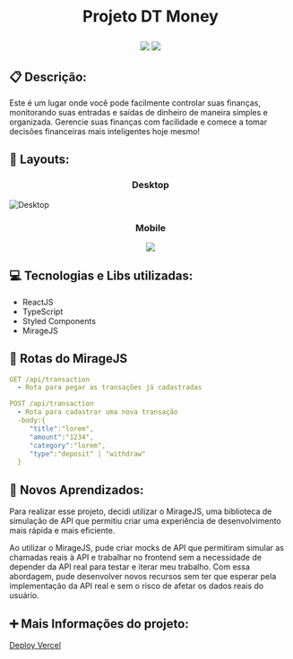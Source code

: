 # <p align="center">Projeto DT Money</p>

<p align = "center">
   <img src="https://img.shields.io/badge/author-Rafael_Soares-4dae71?style=flat-square" />
   <img src="https://img.shields.io/github/languages/count/rafaelsoares07/dt-money?color=4dae71&style=flat-square" />
</p>

## :clipboard: Descrição:
Este é um lugar onde você pode facilmente controlar suas finanças, monitorando suas entradas e saídas de dinheiro de maneira simples e organizada.
Gerencie suas finanças com facilidade e comece a tomar decisões financeiras mais inteligentes hoje mesmo!

## :art: Layouts:
### <p align="center">Desktop</p>
![Desktop](https://user-images.githubusercontent.com/88918826/221388791-4e93705e-e47b-443a-b83d-68eeba8c7dd3.png)
### <p align="center">Mobile</p>
<div align="center">
   <img src="https://user-images.githubusercontent.com/88918826/221389117-9878314e-65df-4518-8d6c-c186af833842.png"/>
</div>


## :computer: Tecnologias e Libs utilizadas:
- ReactJS
- TypeScript
- Styled Components
- MirageJS

## :rocket: Rotas do MirageJS
```yml
GET /api/transaction
  - Rota para pegar as transações já cadastradas
```

```yml
POST /api/transaction
  - Rota para cadastrar uma nova transação
  -body:{
     "title":"lorem",
     "amount":"1234",
     "category":"lorem",
     "type":"deposit" | "withdraw"
  }
```
## :muscle: Novos Aprendizados:
Para realizar esse projeto, decidi utilizar o MirageJS, uma biblioteca de simulação de API que permitiu criar uma experiência de desenvolvimento mais rápida e mais eficiente.

Ao utilizar o MirageJS, pude criar mocks de API que permitiram simular as chamadas reais à API e trabalhar no frontend sem a necessidade de depender da API real para testar e iterar meu trabalho. Com essa abordagem, pude desenvolver novos recursos sem ter que esperar pela implementação da API real e sem o risco de afetar os dados reais do usuário.

## :heavy_plus_sign: Mais Informações do projeto:
[Deploy Vercel](https://dt-money-nine-dun.vercel.app/)

